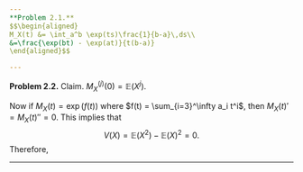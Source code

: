 ```yaml
---
**Problem 2.1.** 
$$\begin{aligned} 
M_X(t) &= \int_a^b \exp(ts)\frac{1}{b-a}\,ds\\
&=\frac{\exp(bt) - \exp(at)}{t(b-a)}
\end{aligned}$$

---
```

**Problem 2.2.** 
Claim. $M_X^{(j)}(0) = \mathbb{E}(X^j)$.

Now if $M_X(t) = \exp(f(t))$ where $f(t) = \sum_{i=3}^\infty a_i t^i$, then $M_X(t)' = M_X(t)'' = 0$. This implies that 
$$V(X) = \mathbb{E}(X^2) - \mathbb{E}(X)^2=0.$$
Therefore,   

---
<!--stackedit_data:
eyJoaXN0b3J5IjpbLTE4ODQyMDQ4MzcsMTEwMjI1NDg4NF19
-->